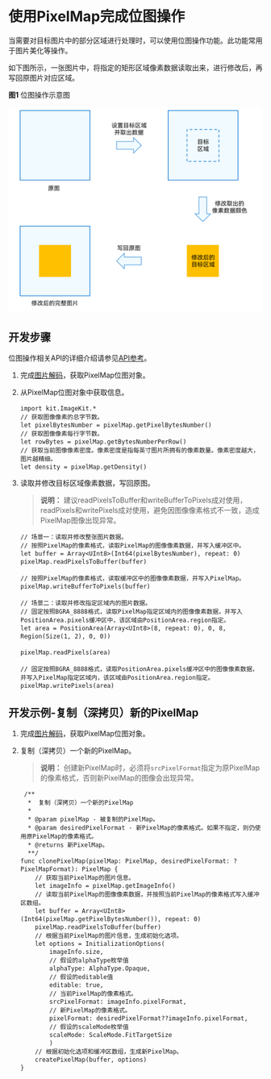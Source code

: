 # 使用PixelMap完成位图操作

当需要对目标图片中的部分区域进行处理时，可以使用位图操作功能。此功能常用于图片美化等操作。

如下图所示，一张图片中，将指定的矩形区域像素数据读取出来，进行修改后，再写回原图片对应区域。

**图1** 位图操作示意图

![Bitmap operation](./figures/bitmap-operation.png)

## 开发步骤

位图操作相关API的详细介绍请参见[API参考](../../../../reference/source_zh_cn/ImageKit/cj-apis-image.md#class-pixelmap)。

1. 完成[图片解码](./cj-image-decoding.md)，获取PixelMap位图对象。

2. 从PixelMap位图对象中获取信息。

    <!-- compile -->

    ```cangjie
    import kit.ImageKit.*
    // 获取图像像素的总字节数。
    let pixelBytesNumber = pixelMap.getPixelBytesNumber()
    // 获取图像像素每行字节数。
    let rowBytes = pixelMap.getBytesNumberPerRow()
    // 获取当前图像像素密度。像素密度是指每英寸图片所拥有的像素数量。像素密度越大，图片越精细。
    let density = pixelMap.getDensity()
    ```

3. 读取并修改目标区域像素数据，写回原图。
    > **说明：**
    > 建议readPixelsToBuffer和writeBufferToPixels成对使用，readPixels和writePixels成对使用，避免因图像像素格式不一致，造成PixelMap图像出现异常。

    <!-- compile -->

    ```cangjie
    // 场景一：读取并修改整张图片数据。
    // 按照PixelMap的像素格式，读取PixelMap的图像像素数据，并写入缓冲区中。
    let buffer = Array<UInt8>(Int64(pixelBytesNumber), repeat: 0)
    pixelMap.readPixelsToBuffer(buffer)

    // 按照PixelMap的像素格式，读取缓冲区中的图像像素数据，并写入PixelMap。
    pixelMap.writeBufferToPixels(buffer)

    // 场景二：读取并修改指定区域内的图片数据。
    // 固定按照BGRA_8888格式，读取PixelMap指定区域内的图像像素数据，并写入PositionArea.pixels缓冲区中，该区域由PositionArea.region指定。
    let area = PositionArea(Array<UInt8>(8, repeat: 0), 0, 8, Region(Size(1, 2), 0, 0))

    pixelMap.readPixels(area)

    // 固定按照BGRA_8888格式，读取PositionArea.pixels缓冲区中的图像像素数据，并写入PixelMap指定区域内，该区域由PositionArea.region指定。
    pixelMap.writePixels(area)
    ```

## 开发示例-复制（深拷贝）新的PixelMap

1. 完成[图片解码](./cj-image-decoding.md)，获取PixelMap位图对象。

2. 复制（深拷贝）一个新的PixelMap。
    > **说明：**
    > 创建新PixelMap时，必须将`srcPixelFormat`指定为原PixelMap的像素格式，否则新PixelMap的图像会出现异常。

    <!-- compile -->

    ```cangjie
     /**
      *  复制（深拷贝）一个新的PixelMap
      *
      * @param pixelMap - 被复制的PixelMap。
      * @param desiredPixelFormat - 新PixelMap的像素格式。如果不指定，则仍使用原PixelMap的像素格式。
      * @returns 新PixelMap。
      **/
    func clonePixelMap(pixelMap: PixelMap, desiredPixelFormat: ?PixelMapFormat): PixelMap {
        // 获取当前PixelMap的图片信息。
        let imageInfo = pixelMap.getImageInfo()
        // 读取当前PixelMap的图像像素数据，并按照当前PixelMap的像素格式写入缓冲区数组。
        let buffer = Array<UInt8>(Int64(pixelMap.getPixelBytesNumber()), repeat: 0)
        pixelMap.readPixelsToBuffer(buffer)
        // 根据当前PixelMap的图片信息，生成初始化选项。
        let options = InitializationOptions(
            imageInfo.size,
            // 假设的alphaType枚举值
            alphaType: AlphaType.Opaque,
            // 假设的editable值
            editable: true,
            // 当前PixelMap的像素格式。
            srcPixelFormat: imageInfo.pixelFormat,
            // 新PixelMap的像素格式。
            pixelFormat: desiredPixelFormat??imageInfo.pixelFormat,
            // 假设的scaleMode枚举值
            scaleMode: ScaleMode.FitTargetSize
            )
        // 根据初始化选项和缓冲区数组，生成新PixelMap。
        createPixelMap(buffer, options)
    }
    ```
